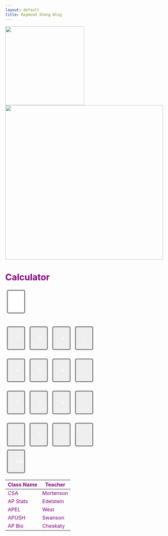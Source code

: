 ```yaml
---
layout: default
title: Raymond Sheng Blog
---
```

<style>
  input  
  {  
  width: 20px;  
  color: white;  
  border: 3px solid gray;  
      border-radius: 5px;  
      padding: 26px;  
      margin: 5px;  
      font-size: 15px;  
  }

  body {
    color: purple;
  }
  
</style>
<html>
    <img src='https://github.com/raymondYsheng/CSA_Repo/assets/142441804/03fcccb9-e6ca-4f75-b00c-408ac15ce7d6' width="250">
    <img src='https://github.com/raymondYsheng/CSA_Repo/assets/142441804/227c1f2d-c74e-4239-b062-7fd054684ccb' width="500" height="490">

<body>
  <h1>Calculator</h1>
  
<div class="calculator-grid">
<form name = "form1">  
      
  <input id = "calc" type ="text" name = "answer"> <br> <br>

  <input type = "button" value = "7" onclick = "form1.answer.value += '7' ">  
  <input type = "button" value = "8" onclick = "form1.answer.value += '8' ">  
  <input type = "button" value = "9" onclick = "form1.answer.value += '9' ">  
  <input type = "button" value = "*" onclick = "form1.answer.value += '*' ">  
  <br> <br>  
    
  <input type = "button" value = "4" onclick = "form1.answer.value += '4' ">  
  <input type = "button" value = "5" onclick = "form1.answer.value += '5' ">  
  <input type = "button" value = "6" onclick = "form1.answer.value += '6' ">  
  <input type = "button" value = "-" onclick = "form1.answer.value += '-' ">  
  <br> <br>  

  <input type = "button" value = "1" onclick = "form1.answer.value += '1' ">  
  <input type = "button" value = "2" onclick = "form1.answer.value += '2' ">  
  <input type = "button" value = "3" onclick = "form1.answer.value += '3' ">  
  <input type = "button" value = "+" onclick = "form1.answer.value += '+' ">  
  <br> <br>  
    
  <input type = "button" value = "/" onclick = "form1.answer.value += '/' ">  
  <input type = "button" value = "0" onclick = "form1.answer.value += '0' ">  
  <input type = "button" value = "." onclick = "form1.answer.value += '.' ">  

  <input type = "button" value = "=" onclick = "form1.answer.value = eval(form1.answer.value) ">  
  <br>   
  <input type = "button" value = "Clear All" onclick = "form1.answer.value = ' ' " id= "clear" >  
  <br>   
    
</form>  
</div>
  
</body>
</html>

| Class Name | Teacher    |
|------------|------------|
| CSA        | Mortenson  |
| AP Stats   | Edelstein  |
| APEL       | West       |
| APUSH      | Swanson    |
| AP Bio     | Cheskaty   |


